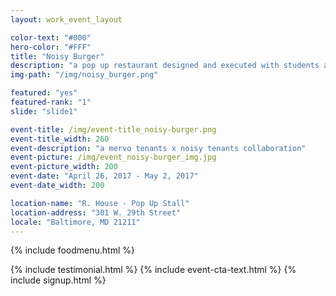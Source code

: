 ```yaml
---
layout: work_event_layout

color-text: "#000"
hero-color: "#FFF"
title: "Noisy Burger"
description: "a pop up restaurant designed and executed with students at Mervo High School"
img-path: "/img/noisy_burger.png"

featured: "yes"
featured-rank: "1"
slide: "slide1"

event-title: /img/event-title_noisy-burger.png
event-title_width: 260
event-description: "a mervo tenants x noisy tenants collaboration"
event-picture: /img/event_noisy-burger_img.jpg
event-picture_width: 200
event-date: "April 26, 2017 - May 2, 2017"
event-date_width: 200

location-name: "R. House - Pop Up Stall"
location-address: "301 W. 29th Street"
locale: "Baltimore, MD 21211"
---
```


{% include foodmenu.html %}
<div class="white-bg">
{% include testimonial.html %}
{% include event-cta-text.html %}
{% include signup.html %}
</div>


